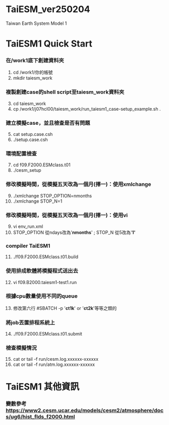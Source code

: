 # TaiESM_ver250204
Taiwan Earth System Model 1 

# TaiESM1 Quick Start

### 在/work1底下創建資料夾
1. cd /work1/你的帳號
2. mkdir taiesm_work

### 複製創建case的shell script至taiesm_work資料夾  
3. cd taiesm_work  
4. cp /work1/j07hcl00/taiesm_work/run_taiesm1_case-setup_example.sh . 

### 建立模擬case，並且檢查是否有問題  
5. cat setup.case.csh  
6. ./setup.case.csh  

### 環境配置檢查  
7. cd f09.F2000.ESMclass.t01 
8. ./cesm_setup  

### 修改模擬時間，從模擬五天改為一個月(擇一)：使用xmlchange   
9. ./xmlchange STOP_OPTION=nmonths  
10. ./xmlchange STOP_N=1  

### 修改模擬時間，從模擬五天改為一個月(擇一)：使用vi  
9. vi env_run.xml  
10. STOP_OPTION 從ndays改為'__nmonths__' ; STOP_N 從5改為'__1'__  

### compiler TaiESM1  
11. ./f09.F2000.ESMclass.t01.build

### 使用排成軟體將模擬程式送出去  
12. vi f09.B2000.taiesm1-test1.run

### 根據cpu數量使用不同的queue 
13. 修改第六行 #SBATCH -p '__ct1k__' or '__ct2k__'等等之類的

### 將job丟置排程系統上
14. ./f09.F2000.ESMclass.t01.submit

### 檢查模擬情況 
15. cat or tail -f run/cesm.log.xxxxxx-xxxxxx
16. cat or tail -f run/atm.log.xxxxxx-xxxxxx

# TaiESM1 其他資訊
### 變數參考 https://www2.cesm.ucar.edu/models/cesm2/atmosphere/docs/ug6/hist_flds_f2000.html

